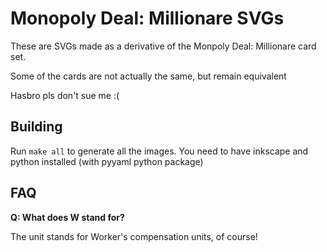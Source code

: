 # Monopoly Deal: Millionare SVGs

These are SVGs made as a derivative of the Monpoly Deal: Millionare card set.

Some of the cards are not actually the same, but remain equivalent

Hasbro pls don't sue me :(

## Building
Run `make all` to generate all the images. You need to have inkscape and python
installed (with pyyaml python package)

## FAQ
**Q: What does W stand for?**

The unit stands for Worker's compensation units, of course! 
